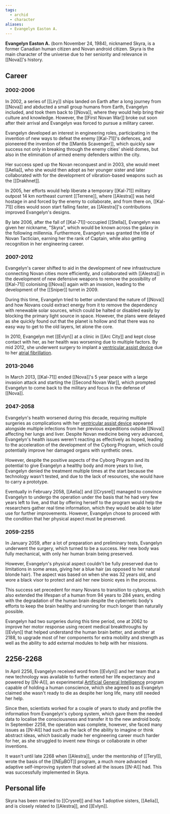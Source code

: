 ```yaml
---
tags:
  - archid
  - character
aliases:
  - Evangelyn Easton A.
---
```

**Evangelyn Easton A.** (born November 24, 1984), nicknamed Skyra, is a former Canadian human citizen and Novan android citizen. Skyra is the main character of the universe due to her seniority and relevance in [[Nova]]'s history.

## Career
### 2002-2006
In 2002, a series of [[Liry]] ships landed on Earth after a long journey from [[Nova]] and abducted a small group humans from Earth, Evangelyn included, and took them back to [[Nova]], where they would help bring their culture and knowledge. However, the [[First Novan War]] broke out soon after their arrival and Evangelyn was forced to pursue a military career.

Evangelyn developed an interest in engineering roles, participating in the invention of new ways to defeat the enemy [[Kal-71]]'s defences, and pioneered the invention of the [[Mantis Scavenger]], which quickly saw success not only in breaking through the enemy cities' shield domes, but also in the elimination of armed enemy defenders within the city.

Her success sped up the Novan reconquest and in 2003, she would meet [[Aelia]], who she would then adopt as her younger sister and later collaborated with for the development of vibration-based weapons such as the [[Drakhnet]].

In 2005, her efforts would help liberate a temporary [[Kal-71]] military outpost 14 km northeast current [[Terrene]], where [[Alestra]] was held hostage in and forced by the enemy to collaborate, and from there on, [[Kal-71]] cities would soon start falling faster, as [[Alestra]]'s contributions improved Evangelyn's designs.

By late 2006, after the fall of [[Kal-71]]-occupied [[Stella]], Evangelyn was given her nickname, "Skyra", which would be known across the galaxy in the following millennia. Furthermore, Evangelyn was granted the title of Novan Tactician, earning her the rank of Captain, while also getting recognition in her engineering career.

### 2007-2012
Evangelyn's career shifted to aid in the development of new infrastructure connecting Novan cities more efficiently, and collaborated with [[Alestra]] in the development of new defensive weapons to remove the possibility of [[Kal-71]] colonising [[Nova]] again with an invasion, leading to the development of the [[Sniper]] turret in 2009.

During this time, Evangelyn tried to better understand the nature of [[Nova]] and how Novans could extract energy from it to remove the dependency with renewable solar sources, which could be halted or disabled easily by blocking the primary light source in space. However, the plans were delayed as she quickly found out that the planet is hollow and that there was no easy way to get to the old layers, let alone the core.

In 2010, Evangelyn met [[Evlyn]] at a clinic in [[Arc City]] and kept close contact with her, as her health was worsening due to multiple factors. By mid 2012, she underwent surgery to implant a [ventricular assist device](https://en.wikipedia.org/wiki/Ventricular_assist_device) due to her [atrial fibrillation](https://en.wikipedia.org/wiki/Atrial_fibrillation).

### 2013-2046
In March 2013, [[Kal-71]] ended [[Nova]]'s 5 year peace with a large invasion attack and starting the [[Second Novan War]], which prompted Evangelyn to come back to the military and focus in the defense of [[Nova]].

### 2047-2058
Evangelyn's health worsened during this decade, requiring multiple surgeries as complications with her [ventricular assist device](https://en.wikipedia.org/wiki/Ventricular_assist_device) appeared alongside multiple infections from her previous expeditions outside [[Nova]] affecting her lungs and liver. Despite Novan medicine being very advanced, Evangelyn's health issues weren't reacting as effectively as hoped, leading to the acceleration of the development of the Cyborg Program, which could potentially improve her damaged organs with synthetic ones.

However, despite the positive aspects of the Cyborg Program and its potential to give Evangelyn a healthy body and more years to live, Evangelyn denied the treatment multiple times at the start because the technology wasn't tested, and due to the lack of resources, she would have to carry a prototype.

Eventually in February 2058, [[Aelia]] and [[Crysrel]] managed to convince Evangelyn to undergo the operation under the basis that he had very few years left to live, and that by offering herself to the program would help the researchers gather real time information, which they would be able to later use for further improvements. However, Evangelyn chose to proceed with the condition that her physical aspect must be preserved.

### 2059-2255
In January 2059, after a lot of preparation and preliminary tests, Evangelyn underwent the surgery, which turned to be a success. Her new body was fully mechanical, with only her human brain being preserved.

However, Evangelyn's physical aspect couldn't be fully preserved due to limitations in some areas, giving her a blue hair (as opposed to her natural blonde hair). The aspect was based on when she was 32 years old, and wore a black visor to protect and aid her new bionic eyes in the process.

This success set precedent for many Novans to transition to cyborgs, which also extended the lifespan of a human from 94 years to 284 years, ending with the degradation of the human brain despite the cybernetic body's efforts to keep the brain healthy and running for much longer than naturally possible.

Evangelyn had two surgeries during this time period, one at 2062 to improve her motor response using recent medical breakthroughs by [[Evlyn]] that helped understand the human brain better, and another at 2188, to upgrade most of her components for extra mobility and strength as well as the ability to add external modules to help with her missions.

## 2256-2268
In April 2256, Evangelyn received word from [[Evlyn]] and her team that a new technology was available to further extend her life expectancy and powered by [[N-AI]], an experimental [Artificial General Intelligence](https://en.wikipedia.org/wiki/Artificial_intelligence) program capable of holding a human conscience, which she agreed to as Evangelyn claimed she wasn't ready to die as despite her long life, many still needed her help.

Since then, scientists worked for a couple of years to study and profile the information from Evangelyn's cyborg system, which gave them the needed data to localise the consciousness and transfer it to the new android body. In September 2258, the operation was complete, however, she faced many issues as [[N-AI]] had such as the lack of the ability to imagine or think abstract ideas, which basically made her engineering career much harder for her, as she struggled to invent new things or collaborate in other inventions.

It wasn't until late 2268 when [[Alestra]], under the mentorship of [[Teryl]], wrote the basis of the [[NEμBOT]] program, a much more advanced adaptive self-improving system that solved all the issues [[N-AI]] had. This was successfully implemented in Skyra.

## Personal life
Skyra has been married to [[Crysrel]] and has 1 adoptive sisters, [[Aelia]], and is closely related to [[Alestra]], and [[Evlyn]].